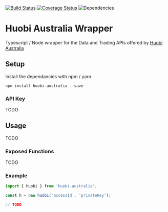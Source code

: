 [![Build Status](https://travis-ci.org/sketchthat/huobi-australia.svg?branch=master)](https://travis-ci.org/sketchthat/huobi-australia) [![Coverage Status](https://coveralls.io/repos/github/sketchthat/huobi-australia/badge.svg?branch=master)](https://coveralls.io/github/sketchthat/huobi-australia?branch=master)
![Dependencies](https://david-dm.org/sketchthat/huobi-australia.svg)

# Huobi Australia Wrapper

Typescript / Node wrapper for the Data and Trading APIs offered by [Huobi Australia](https://huobi.com.au)

## Setup

Install the dependancies with npm / yarn.

```
npm install huobi-australia --save
```

### API Key

TODO

## Usage

TODO

### Exposed Functions

TODO

### Example

```typescript
import { huobi } from 'huobi-australia';

const h = new huobi('accessId', 'privateKey');

// TODO
```


